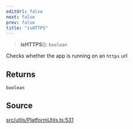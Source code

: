 ```yaml
---
editUrl: false
next: false
prev: false
title: "isHTTPS"
---
```


> **isHTTPS**(): `boolean`

Checks whether the app is running on an `https` url

## Returns

`boolean`

## Source

[src/utils/PlatformUtils.ts:531](https://github.com/relishinc/dill-pixel/blob/c79d8e8552aaa0f13a29535c819ae67d025b4669/src/utils/PlatformUtils.ts#L531)
